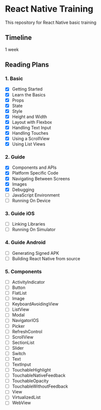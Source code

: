 # React Native Training
This repository for React Native basic training

## Timeline
1 week

## Reading Plans

### 1. Basic
  - [x] Getting Started
  - [x] Learn the Basics
  - [x] Props
  - [x] State
  - [x] Style
  - [x] Height and Width
  - [x] Layout with Flexbox
  - [x] Handling Text Input
  - [x] Handling Touches
  - [x] Using a ScrollView
  - [x] Using List Views

### 2. Guide
  - [x] Components and APIs
  - [x] Platform Specific Code
  - [x] Navigating Between Screens
  - [x] Images
  - [x] Debugging
  - [ ] JavaScript Environment
  - [ ] Running On Device

### 3. Guide iOS
  - [ ] Linking Libraries
  - [ ] Running On Simulator

### 4. Guide Android
  - [ ] Generating Signed APK
  - [ ] Building React Native from source

### 5. Components
  - [ ] ActivityIndicator
  - [ ] Button
  - [ ] FlatList
  - [ ] Image
  - [ ] KeyboardAvoidingView
  - [ ] ListView
  - [ ] Modal
  - [ ] NavigatorIOS
  - [ ] Picker
  - [ ] RefreshControl
  - [ ] ScrollView
  - [ ] SectionList
  - [ ] Slider
  - [ ] Switch
  - [ ] Text
  - [ ] TextInput
  - [ ] TouchableHighlight
  - [ ] TouchableNativeFeedback
  - [ ] TouchableOpacity
  - [ ] TouchableWithoutFeedback
  - [ ] View
  - [ ] VirtualizedList
  - [ ] WebView
